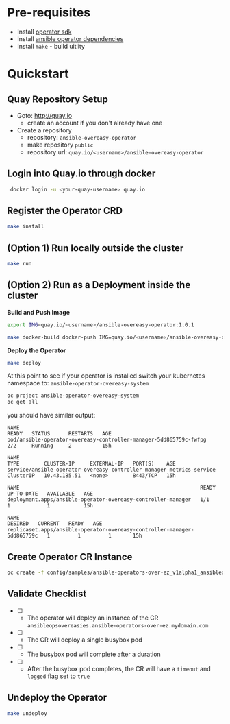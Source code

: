 # Pre-requisites

- Install [operator sdk](https://sdk.operatorframework.io/docs/installation/install-operator-sdk/)
- Install [ansible operator dependencies](https://sdk.operatorframework.io/docs/building-operators/ansible/installation/)
- Install `make` - build uitlity

# Quickstart

## Quay Repository Setup

- Goto: http://quay.io
    - create an account if you don't already have one
- Create a repository
    - repository: `ansible-overeasy-operator`
    - make repository `public`
    - repository url: `quay.io/<username>/ansible-overeasy-operator`

## Login into Quay.io through docker

```bash
 docker login -u <your-quay-username> quay.io
```

## Register the Operator CRD 

```bash
make install
```

## (Option 1) Run locally outside the cluster

```bash
make run
```

## (Option 2) Run as a Deployment inside the cluster

**Build and Push Image**

```bash
export IMG=quay.io/<username>/ansible-overeasy-operator:1.0.1

make docker-build docker-push IMG=quay.io/<username>/ansible-overeasy-operator:1.0.1
```

**Deploy the Operator**

```bash
make deploy
```

At this point to see if your operator is installed switch your kubernetes namespace to: `ansible-operator-overeasy-system`

```bash
oc project ansible-operator-overeasy-system
oc get all
```

you should have similar output: 

```code
NAME                                                                READY   STATUS      RESTARTS   AGE
pod/ansible-operator-overeasy-controller-manager-5dd865759c-fwfpg   2/2     Running     2          15h

NAME                                                                   TYPE        CLUSTER-IP     EXTERNAL-IP   PORT(S)    AGE
service/ansible-operator-overeasy-controller-manager-metrics-service   ClusterIP   10.43.185.51   <none>        8443/TCP   15h

NAME                                                           READY   UP-TO-DATE   AVAILABLE   AGE
deployment.apps/ansible-operator-overeasy-controller-manager   1/1     1            1           15h

NAME                                                                      DESIRED   CURRENT   READY   AGE
replicaset.apps/ansible-operator-overeasy-controller-manager-5dd865759c   1         1         1       15h
```

## Create Operator CR Instance

```bash
oc create -f config/samples/ansible-operators-over-ez_v1alpha1_ansibleopsovereasy.yaml
```

## Validate Checklist

- [ ] - The operator will deploy an instance of the CR `ansibleopsovereasies.ansible-operators-over-ez.mydomain.com`
- [ ] - The CR will deploy a single busybox pod
- [ ] - The busybox pod will complete after a duration
- [ ] - After the busybox pod completes, the CR will have a `timeout` and `logged` flag set to `true`

## Undeploy the Operator

```bash
make undeploy
```
